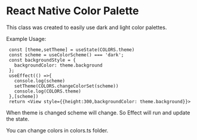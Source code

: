 # React Native Color Palette
This class was created to easily use dark and light color palettes.

Example Usage:
 ```
  const [theme,setTheme] = useState(COLORS.theme)
  const scheme = useColorScheme() === 'dark';
  const backgroundStyle = {
    backgroundColor: theme.background
  };
  useEffect(() =>{
    console.log(scheme)
    setTheme(COLORS.changeColorSet(scheme))
    console.log(COLORS.theme)
  },[scheme])
  return <View style={{height:300,backgroundColor: theme.background}}>
```
When theme is changed scheme will change. So Effect will run and update the state. 

You can change colors in colors.ts folder. 
